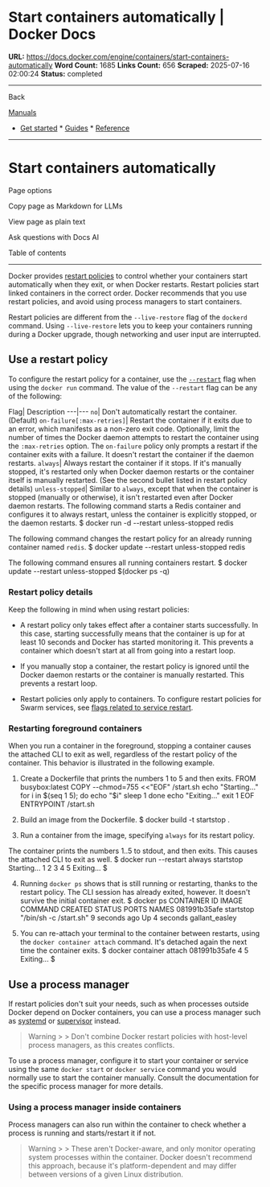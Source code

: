 # Start containers automatically | Docker Docs

**URL:** https://docs.docker.com/engine/containers/start-containers-automatically
**Word Count:** 1685
**Links Count:** 656
**Scraped:** 2025-07-16 02:00:24
**Status:** completed

---

Back

[Manuals](https://docs.docker.com/manuals/)

  * [Get started](https://docs.docker.com/get-started/)   * [Guides](https://docs.docker.com/guides/)   * [Reference](https://docs.docker.com/reference/)

* * *

# Start containers automatically

Page options

Copy page as Markdown for LLMs

View page as plain text

Ask questions with Docs AI

Table of contents

* * *

Docker provides [restart policies](https://docs.docker.com/reference/cli/docker/container/run/#restart) to control whether your containers start automatically when they exit, or when Docker restarts. Restart policies start linked containers in the correct order. Docker recommends that you use restart policies, and avoid using process managers to start containers.

Restart policies are different from the `--live-restore` flag of the `dockerd` command. Using `--live-restore` lets you to keep your containers running during a Docker upgrade, though networking and user input are interrupted.

## Use a restart policy

To configure the restart policy for a container, use the [`--restart`](https://docs.docker.com/reference/cli/docker/container/run/#restart) flag when using the `docker run` command. The value of the `--restart` flag can be any of the following:

Flag| Description   ---|---   `no`| Don't automatically restart the container. \(Default\)   `on-failure[:max-retries]`| Restart the container if it exits due to an error, which manifests as a non-zero exit code. Optionally, limit the number of times the Docker daemon attempts to restart the container using the `:max-retries` option. The `on-failure` policy only prompts a restart if the container exits with a failure. It doesn't restart the container if the daemon restarts.   `always`| Always restart the container if it stops. If it's manually stopped, it's restarted only when Docker daemon restarts or the container itself is manually restarted. \(See the second bullet listed in restart policy details\)   `unless-stopped`| Similar to `always`, except that when the container is stopped \(manually or otherwise\), it isn't restarted even after Docker daemon restarts.      The following command starts a Redis container and configures it to always restart, unless the container is explicitly stopped, or the daemon restarts.               $ docker run -d --restart unless-stopped redis     

The following command changes the restart policy for an already running container named `redis`.               $ docker update --restart unless-stopped redis     

The following command ensures all running containers restart.               $ docker update --restart unless-stopped $(docker ps -q)     

### Restart policy details

Keep the following in mind when using restart policies:

  * A restart policy only takes effect after a container starts successfully. In this case, starting successfully means that the container is up for at least 10 seconds and Docker has started monitoring it. This prevents a container which doesn't start at all from going into a restart loop.

  * If you manually stop a container, the restart policy is ignored until the Docker daemon restarts or the container is manually restarted. This prevents a restart loop.

  * Restart policies only apply to containers. To configure restart policies for Swarm services, see [flags related to service restart](https://docs.docker.com/reference/cli/docker/service/create/).

### Restarting foreground containers

When you run a container in the foreground, stopping a container causes the attached CLI to exit as well, regardless of the restart policy of the container. This behavior is illustrated in the following example.

  1. Create a Dockerfile that prints the numbers 1 to 5 and then exits.                    FROM busybox:latest          COPY --chmod=755 <<"EOF" /start.sh          echo "Starting..."          for i in $(seq 1 5); do            echo "$i"            sleep 1          done          echo "Exiting..."          exit 1          EOF          ENTRYPOINT /start.sh

  2. Build an image from the Dockerfile.                    $ docker build -t startstop .          

  3. Run a container from the image, specifying `always` for its restart policy.

The container prints the numbers 1..5 to stdout, and then exits. This causes the attached CLI to exit as well.                    $ docker run --restart always startstop          Starting...          1          2          3          4          5          Exiting...          $          

  4. Running `docker ps` shows that is still running or restarting, thanks to the restart policy. The CLI session has already exited, however. It doesn't survive the initial container exit.                    $ docker ps          CONTAINER ID   IMAGE       COMMAND                  CREATED         STATUS         PORTS     NAMES          081991b35afe   startstop   "/bin/sh -c /start.sh"   9 seconds ago   Up 4 seconds             gallant_easley          

  5. You can re-attach your terminal to the container between restarts, using the `docker container attach` command. It's detached again the next time the container exits.                    $ docker container attach 081991b35afe          4          5          Exiting...          $          

## Use a process manager

If restart policies don't suit your needs, such as when processes outside Docker depend on Docker containers, you can use a process manager such as [systemd](https://systemd.io/) or [supervisor](http://supervisord.org/) instead.

> Warning >  > Don't combine Docker restart policies with host-level process managers, as this creates conflicts.

To use a process manager, configure it to start your container or service using the same `docker start` or `docker service` command you would normally use to start the container manually. Consult the documentation for the specific process manager for more details.

### Using a process manager inside containers

Process managers can also run within the container to check whether a process is running and starts/restart it if not.

> Warning >  > These aren't Docker-aware, and only monitor operating system processes within the container. Docker doesn't recommend this approach, because it's platform-dependent and may differ between versions of a given Linux distribution.